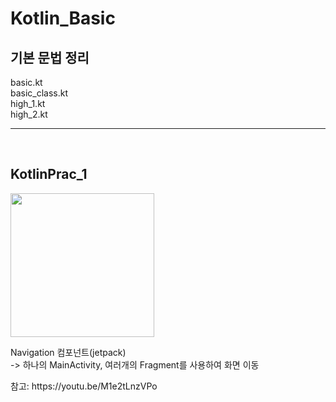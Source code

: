 # Kotlin_Basic

<h2>기본 문법 정리</h2>
<p>
basic.kt<br>
basic_class.kt<br>
high_1.kt<br>
high_2.kt</p>
<hr><br>
<h2>KotlinPrac_1</h2>
<img src="https://user-images.githubusercontent.com/56987664/113508796-feef7c80-958c-11eb-84b7-1f91fe9e2b1b.png" width="230px">
<p>Navigation 컴포넌트(jetpack)
<br>-> 하나의 MainActivity, 여러개의 Fragment를 사용하여 화면 이동
</p>
<p>참고: https://youtu.be/M1e2tLnzVPo</P>